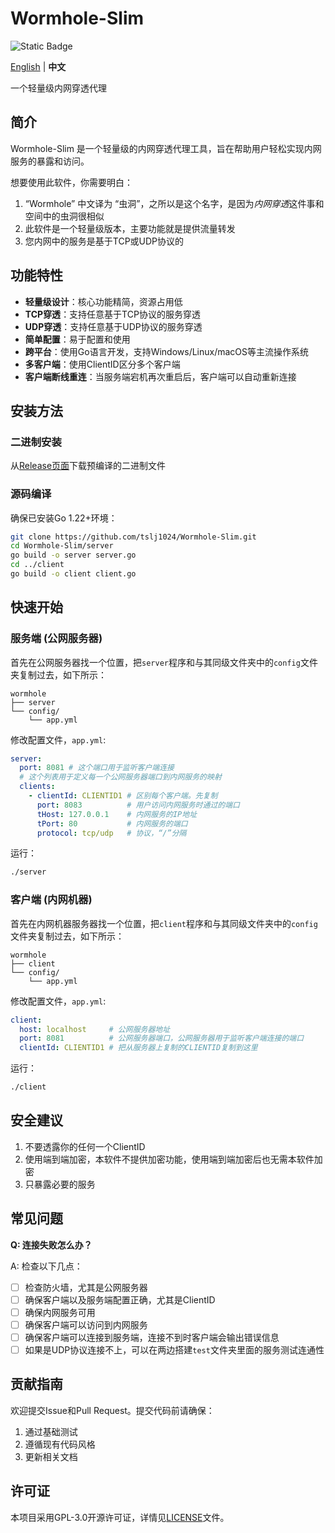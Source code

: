 # Wormhole-Slim

![Static Badge](https://img.shields.io/badge/license-GPLv3.0-blue)

[English](README.md) | **中文**

一个轻量级内网穿透代理

## 简介

Wormhole-Slim 是一个轻量级的内网穿透代理工具，旨在帮助用户轻松实现内网服务的暴露和访问。

想要使用此软件，你需要明白：

1. “Wormhole” 中文译为 “虫洞”，之所以是这个名字，是因为*内网穿透*这件事和空间中的虫洞很相似
2. 此软件是一个轻量级版本，主要功能就是提供流量转发
3. 您内网中的服务是基于TCP或UDP协议的

## 功能特性

- **轻量级设计**：核心功能精简，资源占用低
- **TCP穿透**：支持任意基于TCP协议的服务穿透
- **UDP穿透**：支持任意基于UDP协议的服务穿透
- **简单配置**：易于配置和使用
- **跨平台**：使用Go语言开发，支持Windows/Linux/macOS等主流操作系统
- **多客户端**：使用ClientID区分多个客户端
- **客户端断线重连**：当服务端宕机再次重启后，客户端可以自动重新连接

## 安装方法

### 二进制安装

从[Release页面](https://github.com/tslj1024/Wormhole-Slim/releases)下载预编译的二进制文件

### 源码编译

确保已安装Go 1.22+环境：

```bash
git clone https://github.com/tslj1024/Wormhole-Slim.git
cd Wormhole-Slim/server
go build -o server server.go
cd ../client
go build -o client client.go
```

## 快速开始

### 服务端 (公网服务器)

首先在公网服务器找一个位置，把`server`程序和与其同级文件夹中的`config`文件夹复制过去，如下所示：

```
wormhole
├── server
└── config/
    └── app.yml
```

修改配置文件，`app.yml`:

```yaml
server:
  port: 8081 # 这个端口用于监听客户端连接
  # 这个列表用于定义每一个公网服务器端口到内网服务的映射
  clients:
    - clientId: CLIENTID1 # 区别每个客户端。先复制
      port: 8083  		  # 用户访问内网服务时通过的端口
      tHost: 127.0.0.1 	  # 内网服务的IP地址
      tPort: 80			  # 内网服务的端口
      protocol: tcp/udp   # 协议，“/”分隔
```

运行：

```bash
./server
```

### 客户端 (内网机器)

首先在内网机器服务器找一个位置，把`client`程序和与其同级文件夹中的`config`文件夹复制过去，如下所示：

```
wormhole
├── client
└── config/
    └── app.yml
```

修改配置文件，`app.yml`:

```yaml
client:
  host: localhost     # 公网服务器地址
  port: 8081		  # 公网服务器端口，公网服务器用于监听客户端连接的端口
  clientId: CLIENTID1 # 把从服务器上复制的CLIENTID复制到这里
```

运行：

```bash
./client
```

## 安全建议

1. 不要透露你的任何一个ClientID
2. 使用端到端加密，本软件不提供加密功能，使用端到端加密后也无需本软件加密
3. 只暴露必要的服务

## 常见问题

**Q: 连接失败怎么办？**

A: 检查以下几点：

- [ ] 检查防火墙，尤其是公网服务器
- [ ] 确保客户端以及服务端配置正确，尤其是ClientID
- [ ] 确保内网服务可用
- [ ] 确保客户端可以访问到内网服务
- [ ] 确保客户端可以连接到服务端，连接不到时客户端会输出错误信息
- [ ] 如果是UDP协议连接不上，可以在两边搭建`test`文件夹里面的服务测试连通性

## 贡献指南

欢迎提交Issue和Pull Request。提交代码前请确保：

1. 通过基础测试
2. 遵循现有代码风格
3. 更新相关文档

## 许可证

本项目采用GPL-3.0开源许可证，详情见[LICENSE](LICENSE)文件。

